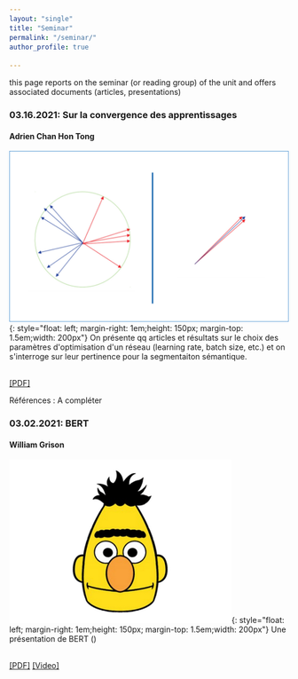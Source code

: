 ```yaml
---
layout: "single"
title: "Seminar"
permalink: "/seminar/"
author_profile: true

---
```


<script type="text/javascript">
   function toggleVisibility(block_id) {
       var e = document.getElementById(block_id);
       if(e.style.display == 'block')
          e.style.display = 'none';
       else
          e.style.display = 'block';
   }
    function copyToClip(element) {
        var str = document.getElementById(element).innerHTML;
        function listener(e) {
            e.clipboardData.setData("text/html", str);
            e.clipboardData.setData("text/plain", str);
            e.preventDefault();
        }
        document.addEventListener("copy", listener);
        document.execCommand("copy");
        document.removeEventListener("copy", listener);
};
</script>

this page reports on the seminar (or reading group) of the unit and offers associated documents (articles, presentations) 

### 03.16.2021: Sur la convergence des apprentissages
#### Adrien Chan Hon Tong

![CVL](/images/imageAdrien.png){: style="float: left; margin-right: 1em;height: 150px; margin-top: 1.5em;width: 200px"} 
On présente qq articles et résultats sur le choix des paramètres d'optimisation d'un réseau (learning rate, batch size, etc.) et on s'interroge sur leur pertinence pour la segmentaiton sémantique. 
<!-- <normal> -->
<!-- <p style="text-align: right;"> -->
<br />
    <a href="https://drive.google.com/file/d/1CbD-WVXVha2RugW63501bksLZdxbEj6F/view?usp=sharing" style="color:page.header.overlay_color">[PDF]</a>
<!-- </normal> -->

Références : A compléter

### 03.02.2021: BERT
#### William Grison

![BERT](/images/imageWilliam.png){: style="float: left; margin-right: 1em;height: 150px; margin-top: 1.5em;width: 200px"} 
Une présentation de BERT () 
<!-- <normal> -->
<!-- <p style="text-align: right;"> -->
<br />
    <a href="https://drive.google.com/file/d/11NNLZ1UEtXF3Vv0zvt4KW4ySgon2Kmlc/view?usp=sharing" style="color:page.header.overlay_color">[PDF]</a>
    <a href="https://youtu.be/eetNbgjV9VY" style="color:page.header.overlay_color">[Video]</a>
<!-- </normal> -->

